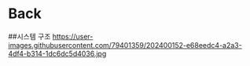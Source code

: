 # Back

##시스템 구조
https://user-images.githubusercontent.com/79401359/202400152-e68eedc4-a2a3-4df4-b314-1dc6dc5d4036.jpg

